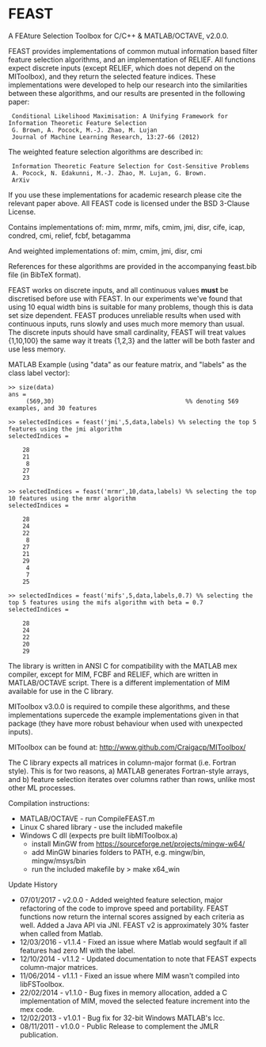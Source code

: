 FEAST
=====

A FEAture Selection Toolbox for C/C++ &amp; MATLAB/OCTAVE, v2.0.0.

FEAST provides implementations of common mutual information based filter
feature selection algorithms, and an implementation of RELIEF. All functions
expect discrete inputs (except RELIEF, which does not depend on the MIToolbox),
and they return the selected feature indices. These implementations were
developed to help our research into the similarities between these algorithms,
and our results are presented in the following paper:

```
 Conditional Likelihood Maximisation: A Unifying Framework for Information Theoretic Feature Selection
 G. Brown, A. Pocock, M.-J. Zhao, M. Lujan
 Journal of Machine Learning Research, 13:27-66 (2012)
```

The weighted feature selection algorithms are described in:

```
 Information Theoretic Feature Selection for Cost-Sensitive Problems
 A. Pocock, N. Edakunni, M.-J. Zhao, M. Lujan, G. Brown.
 ArXiv
```

If you use these implementations for academic research please cite the relevant paper
above.  All FEAST code is licensed under the BSD 3-Clause License.

Contains implementations of:
   mim, mrmr, mifs, cmim, jmi, disr, cife, icap, condred, cmi, relief, fcbf, betagamma

And weighted implementations of:
   mim, cmim, jmi, disr, cmi

References for these algorithms are provided in the accompanying feast.bib file
(in BibTeX format).

FEAST works on discrete inputs, and all continuous values **must** be
discretised before use with FEAST.  In our experiments we've found that using
10 equal width bins is suitable for many problems, though this is data set size
dependent. FEAST produces unreliable results when used with continuous inputs,
runs slowly and uses much more memory than usual. The discrete inputs should
have small cardinality, FEAST will treat values {1,10,100} the same way it
treats {1,2,3} and the latter will be both faster and use less memory.

MATLAB Example (using "data" as our feature matrix, and "labels" as the class label vector):

```
>> size(data)
ans = 
     (569,30)                                     %% denoting 569 examples, and 30 features
```
```
>> selectedIndices = feast('jmi',5,data,labels) %% selecting the top 5 features using the jmi algorithm
selectedIndices =

    28
    21
     8
    27
    23
```
```
>> selectedIndices = feast('mrmr',10,data,labels) %% selecting the top 10 features using the mrmr algorithm
selectedIndices =

    28
    24
    22
     8
    27
    21
    29
     4
     7
    25
```
```
>> selectedIndices = feast('mifs',5,data,labels,0.7) %% selecting the top 5 features using the mifs algorithm with beta = 0.7
selectedIndices =

    28
    24
    22
    20
    29
```

The library is written in ANSI C for compatibility with the MATLAB mex
compiler, except for MIM, FCBF and RELIEF, which are written in MATLAB/OCTAVE
script. There is a different implementation of MIM available for use in the C
library.

MIToolbox v3.0.0 is required to compile these algorithms, and these
implementations supercede the example implementations given in that package
(they have more robust behaviour when used with unexpected inputs).

MIToolbox can be found at: http://www.github.com/Craigacp/MIToolbox/

The C library expects all matrices in column-major format (i.e. Fortran style).
This is for two reasons, a) MATLAB generates Fortran-style arrays, and b)
feature selection iterates over columns rather than rows, unlike most other ML
processes. 

Compilation instructions:
 - MATLAB/OCTAVE - run CompileFEAST.m
 - Linux C shared library - use the included makefile
 - Windows C dll (expects pre built libMIToolbox.a)
	- install MinGW from https://sourceforge.net/projects/mingw-w64/
	- add MinGW binaries folders to PATH, e.g. mingw/bin, mingw/msys/bin 
	- run the included makefile by > make x64_win

Update History
 - 07/01/2017 - v2.0.0 - Added weighted feature selection, major refactoring of the code to improve speed and portability. FEAST functions now return the internal scores assigned by each criteria as well. Added a Java API via JNI. FEAST v2 is approximately 30% faster when called from Matlab.
 - 12/03/2016 - v1.1.4 - Fixed an issue where Matlab would segfault if all features had zero MI with the label.
 - 12/10/2014 - v1.1.2 - Updated documentation to note that FEAST expects column-major matrices.
 - 11/06/2014 - v1.1.1 - Fixed an issue where MIM wasn't compiled into libFSToolbox.
 - 22/02/2014 - v1.1.0 - Bug fixes in memory allocation, added a C implementation of MIM, moved the selected feature increment into the mex code.
 - 12/02/2013 - v1.0.1 - Bug fix for 32-bit Windows MATLAB's lcc.
 - 08/11/2011 - v1.0.0 - Public Release to complement the JMLR publication.

